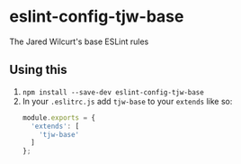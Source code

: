 # eslint-config-tjw-base

The Jared Wilcurt's base ESLint rules


## Using this

1. `npm install --save-dev eslint-config-tjw-base`
1. In your `.eslitrc.js` add `tjw-base` to your `extends` like so:
    ```js
    module.exports = {
      'extends': [
        'tjw-base'
      ]
    };
    ```
